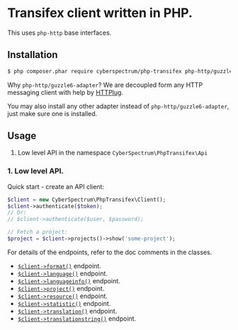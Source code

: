 # Transifex client written in PHP.

This uses `php-http` base interfaces.

## Installation

```bash
$ php composer.phar require cyberspectrum/php-transifex php-http/guzzle6-adapter
```

Why `php-http/guzzle6-adapter`?
We are decoupled form any HTTP messaging client with help by [HTTPlug](http://httplug.io/).

You may also install any other adapter instead of `php-http/guzzle6-adapter`, just make sure one is installed.

## Usage

1. Low level API in the namespace `CyberSpectrum\PhpTransifex\Api`

### 1. Low level API.

Quick start - create an API client:
```php
$client = new CyberSpectrum\PhpTransifex\Client();
$client->authenticate($token);
// Or:
// $client->authenticate($user, $password);

// Fetch a project:
$project = $client->projects()->show('some-project');
```

For details of the endpoints, refer to the doc comments in the classes.

- [`$client->format()`](src/Api/Format.php) endpoint.
- [`$client->language()`](src/Api/Language.php) endpoint.
- [`$client->languageinfo()`](src/Api/Languageinfo.php) endpoint.
- [`$client->project()`](src/Api/Project.php) endpoint.
- [`$client->resource()`](src/Api/Resource.php) endpoint.
- [`$client->statistic()`](src/Api/Statistic.php) endpoint.
- [`$client->translation()`](src/Api/Translation.php) endpoint.
- [`$client->translationstring()`](src/Api/TranslationString.php) endpoint.
